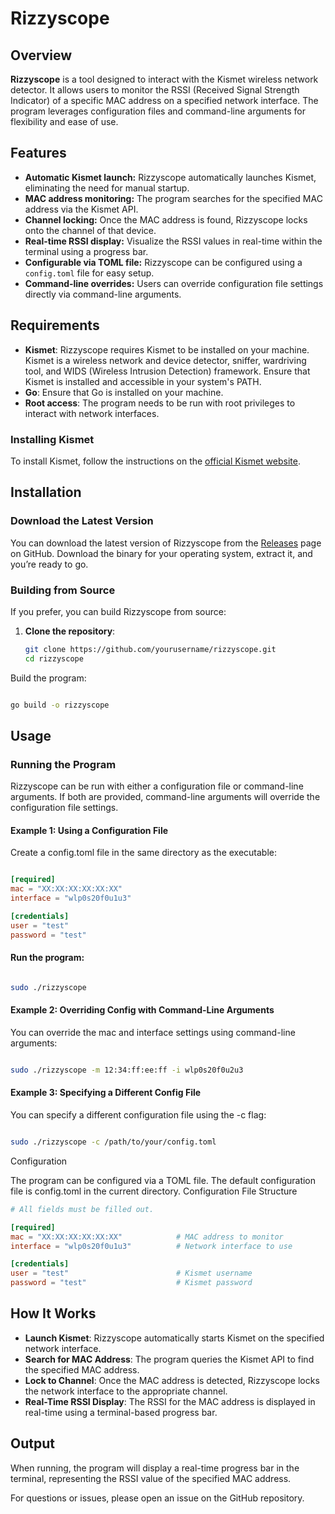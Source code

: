 # Rizzyscope

## Overview

**Rizzyscope** is a tool designed to interact with the Kismet wireless network detector. It allows users to monitor the RSSI (Received Signal Strength Indicator) of a specific MAC address on a specified network interface. The program leverages configuration files and command-line arguments for flexibility and ease of use.

## Features

- **Automatic Kismet launch:** Rizzyscope automatically launches Kismet, eliminating the need for manual startup.
- **MAC address monitoring:** The program searches for the specified MAC address via the Kismet API.
- **Channel locking:** Once the MAC address is found, Rizzyscope locks onto the channel of that device.
- **Real-time RSSI display:** Visualize the RSSI values in real-time within the terminal using a progress bar.
- **Configurable via TOML file:** Rizzyscope can be configured using a `config.toml` file for easy setup.
- **Command-line overrides:** Users can override configuration file settings directly via command-line arguments.

## Requirements

- **Kismet**: Rizzyscope requires Kismet to be installed on your machine. Kismet is a wireless network and device detector, sniffer, wardriving tool, and WIDS (Wireless Intrusion Detection) framework. Ensure that Kismet is installed and accessible in your system's PATH.
- **Go**: Ensure that Go is installed on your machine.
- **Root access**: The program needs to be run with root privileges to interact with network interfaces.

### Installing Kismet

To install Kismet, follow the instructions on the [official Kismet website](https://kismetwireless.net/).

## Installation

### Download the Latest Version

You can download the latest version of Rizzyscope from the [Releases](https://github.com/GobiasSomeCoffeeCo/rizzyscope/releases) page on GitHub. Download the binary for your operating system, extract it, and you’re ready to go.

### Building from Source

If you prefer, you can build Rizzyscope from source:

1. **Clone the repository**:
   ```bash
   git clone https://github.com/yourusername/rizzyscope.git
   cd rizzyscope
   ```
   
Build the program:

```bash

go build -o rizzyscope
```
## Usage
### Running the Program

Rizzyscope can be run with either a configuration file or command-line arguments. If both are provided, command-line arguments will override the configuration file settings.

#### Example 1: Using a Configuration File

Create a config.toml file in the same directory as the executable:

```toml

[required]
mac = "XX:XX:XX:XX:XX:XX"
interface = "wlp0s20f0u1u3"

[credentials]
user = "test"
password = "test"
```
#### Run the program:

```bash

sudo ./rizzyscope
```
#### Example 2: Overriding Config with Command-Line Arguments

You can override the mac and interface settings using command-line arguments:

```bash

sudo ./rizzyscope -m 12:34:ff:ee:ff -i wlp0s20f0u2u3
```
#### Example 3: Specifying a Different Config File

You can specify a different configuration file using the -c flag:

```bash

sudo ./rizzyscope -c /path/to/your/config.toml
```
Configuration

The program can be configured via a TOML file. The default configuration file is config.toml in the current directory.
Configuration File Structure

```toml
# All fields must be filled out. 

[required]
mac = "XX:XX:XX:XX:XX:XX"            # MAC address to monitor
interface = "wlp0s20f0u1u3"          # Network interface to use

[credentials]
user = "test"                        # Kismet username
password = "test"                    # Kismet password

```
## How It Works

- **Launch Kismet**: Rizzyscope automatically starts Kismet on the specified network interface.
- **Search for MAC Address**: The program queries the Kismet API to find the specified MAC address.
- **Lock to Channel**: Once the MAC address is detected, Rizzyscope locks the network interface to the appropriate channel.
- **Real-Time RSSI Display**: The RSSI for the MAC address is displayed in real-time using a terminal-based progress bar.


## Output

When running, the program will display a real-time progress bar in the terminal, representing the RSSI value of the specified MAC address.

For questions or issues, please open an issue on the GitHub repository.
